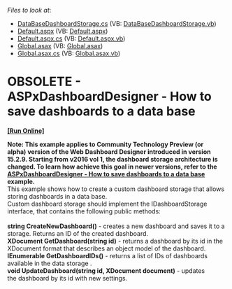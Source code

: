 <!-- default file list -->
*Files to look at*:

* [DataBaseDashboardStorage.cs](./CS/App_Code/DataBaseDashboardStorage.cs) (VB: [DataBaseDashboardStorage.vb](./VB/App_Code/DataBaseDashboardStorage.vb))
* [Default.aspx](./CS/Default.aspx) (VB: [Default.aspx](./VB/Default.aspx))
* [Default.aspx.cs](./CS/Default.aspx.cs) (VB: [Default.aspx.vb](./VB/Default.aspx.vb))
* [Global.asax](./CS/Global.asax) (VB: [Global.asax](./VB/Global.asax))
* [Global.asax.cs](./CS/Global.asax.cs) (VB: [Global.asax.vb](./VB/Global.asax.vb))
<!-- default file list end -->
#  OBSOLETE - ASPxDashboardDesigner - How to save dashboards to a data base
<!-- run online -->
**[[Run Online]](https://codecentral.devexpress.com/t373382)**
<!-- run online end -->


<strong>Note: This example applies to Community Technology Preview (or alpha) version of the Web Dashboard Designer introduced in version 15.2.9. Starting from v2016 vol 1, the dashboard storage architecture is changed. To learn how achieve this goal in newer versions, refer to the <a href="https://www.devexpress.com/Support/Center/p/T386418"> ASPxDashboardDesigner - How to save dashboards to a data base</a>  example.</strong><br>This example shows how to create a custom dashboard storage that allows storing dashboards in a data base.<br>Custom dashboard storage should implement the IDashboardStorage interface, that contains the following public methods:<br><br><strong>string CreateNewDashboard()</strong> - creates a new dashboard and saves it to a storage. Returns an ID of the created dashboard.<br><strong>XDocument GetDashboard(string id)</strong> - returns a dashboard by its id in the  XDocument format that describes an object model of the dashboard. <br><strong>IEnumerable<string> GetDashboardIDs()</strong> - returns a list of IDs of dashboards available in the data storage .<br><strong>void UpdateDashboard(string id, XDocument document)</strong> - updates the dashboard by its id with new settings.

<br/>


